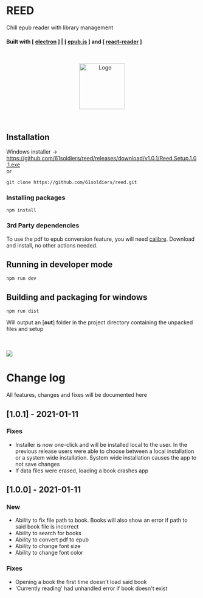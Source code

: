 # REED
Chill epub reader with library management
#### Built with [ [electron](https://github.com/electron/electron) ] | [ [epub.js](https://github.com/futurepress/epub.js/) ] and [ [react-reader](https://github.com/gerhardsletten/react-reader) ]

<br/>
<p align="center" ><img src="https://cdn.discordapp.com/attachments/673801616754999297/792944069315395584/EvolvedMesh_LOGO_Transparent_dark_mode.png" alt="Logo" width="120" height="120"></p>  
<br/>



## Installation
Windows installer -> https://github.com/61soldiers/reed/releases/download/v1.0.1/Reed.Setup.1.0.1.exe
<br/>
or

```
git clone https://github.com/61soldiers/reed.git
```

### Installing packages
```
npm install
```

### 3rd Party dependencies
To use the pdf to epub conversion feature, you will need [calibre](https://calibre-ebook.com/download). 
Download and install, no other actions needed.

## Running in developer mode
```
npm run dev
```

## Building and packaging for windows
```
npm run dist
```
Will output an [**out**] folder in the project directory containing the unpacked files and setup

<br/>
<br/>
<img src="https://cdn.discordapp.com/attachments/673957926225838121/798001938321899560/unknown.png">

# Change log
All features, changes and fixes will be documented here
<br/>

## [1.0.1] - 2021-01-11

### Fixes
- Installer is now one-click and will be installed local to the user. In the previous release users were able to choose between a local installation or a system wide installation. System wide installation causes the app to not save changes
- If data files were erased, loading a book crashes app

## [1.0.0] - 2021-01-11

### New
- Ability to fix file path to book. Books will also show an error if path to said book file is incorrect
- Ability to search for books
- Ability to convert pdf to epub
- Ability to change font size
- Ability to change font color

### Fixes
- Opening a book the first time doesn't load said book
- 'Currently reading' had unhandled error if book doesn't exist
